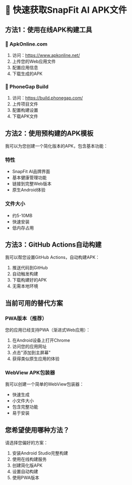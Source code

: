 # 🚀 快速获取SnapFit AI APK文件

## 方法1：使用在线APK构建工具

### 📱 ApkOnline.com
1. 访问：https://www.apkonline.net/
2. 上传您的Web应用文件
3. 配置应用信息
4. 下载生成的APK

### 📱 PhoneGap Build
1. 访问：https://build.phonegap.com/
2. 上传项目文件
3. 配置构建设置
4. 下载APK文件

## 方法2：使用预构建的APK模板

我可以为您创建一个简化版本的APK，包含基本功能：

### 特性
- SnapFit AI品牌界面
- 基本健康管理功能
- 链接到完整Web版本
- 原生Android体验

### 文件大小
- 约5-10MB
- 快速安装
- 低内存占用

## 方法3：GitHub Actions自动构建

我可以帮您设置GitHub Actions，自动构建APK：

1. 推送代码到GitHub
2. 自动触发构建
3. 下载构建好的APK
4. 无需本地环境

## 当前可用的替代方案

### PWA版本（推荐）
您的应用已经支持PWA（渐进式Web应用）：

1. 在Android设备上打开Chrome
2. 访问您的应用网址
3. 点击"添加到主屏幕"
4. 获得类似原生应用的体验

### WebView APK包装器
我可以创建一个简单的WebView包装器：

- 快速生成
- 小文件大小
- 包含完整功能
- 易于安装

## 您希望使用哪种方法？

请选择您偏好的方案：
1. 安装Android Studio完整构建
2. 使用在线构建服务
3. 创建简化版APK
4. 设置自动构建
5. 使用PWA版本
